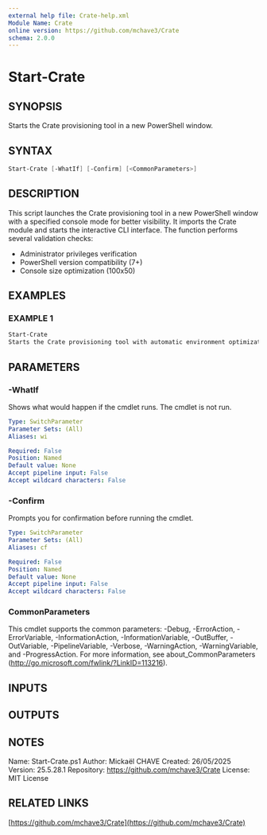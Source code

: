 ```yaml
---
external help file: Crate-help.xml
Module Name: Crate
online version: https://github.com/mchave3/Crate
schema: 2.0.0
---
```


# Start-Crate

## SYNOPSIS

Starts the Crate provisioning tool in a new PowerShell window.

## SYNTAX

```powershell
Start-Crate [-WhatIf] [-Confirm] [<CommonParameters>]
```

## DESCRIPTION

This script launches the Crate provisioning tool in a new PowerShell window with
a specified console mode for better visibility.
It imports the Crate module and
starts the interactive CLI interface.
The function performs several validation checks:
- Administrator privileges verification
- PowerShell version compatibility (7+)
- Console size optimization (100x50)

## EXAMPLES

### EXAMPLE 1

```powershell
Start-Crate
Starts the Crate provisioning tool with automatic environment optimization.
```

## PARAMETERS

### -WhatIf

Shows what would happen if the cmdlet runs.
The cmdlet is not run.

```yaml
Type: SwitchParameter
Parameter Sets: (All)
Aliases: wi

Required: False
Position: Named
Default value: None
Accept pipeline input: False
Accept wildcard characters: False
```

### -Confirm

Prompts you for confirmation before running the cmdlet.

```yaml
Type: SwitchParameter
Parameter Sets: (All)
Aliases: cf

Required: False
Position: Named
Default value: None
Accept pipeline input: False
Accept wildcard characters: False
```

### CommonParameters

This cmdlet supports the common parameters: -Debug, -ErrorAction, -ErrorVariable, -InformationAction, -InformationVariable, -OutBuffer, -OutVariable, -PipelineVariable, -Verbose, -WarningAction, -WarningVariable, and -ProgressAction. 
For more information, see about_CommonParameters (http://go.microsoft.com/fwlink/?LinkID=113216).

## INPUTS

## OUTPUTS

## NOTES

Name:        Start-Crate.ps1
Author:      Mickaël CHAVE
Created:     26/05/2025
Version:     25.5.28.1
Repository:  https://github.com/mchave3/Crate
License:     MIT License

## RELATED LINKS

[https://github.com/mchave3/Crate](https://github.com/mchave3/Crate)
